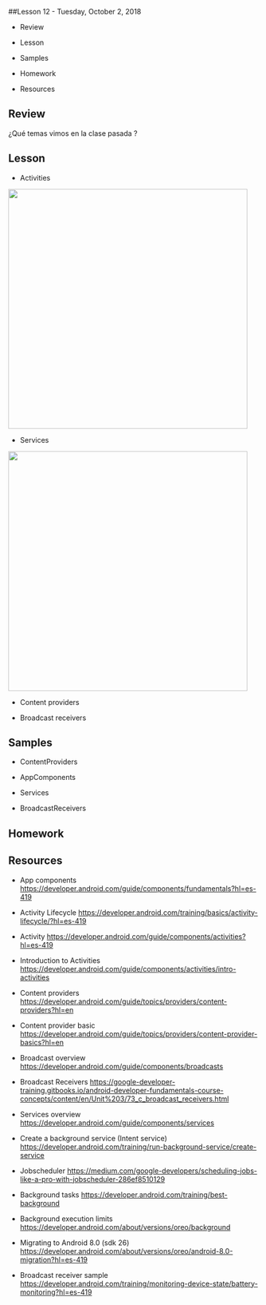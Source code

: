 ##Lesson 12 - Tuesday, October 2, 2018 

- Review

- Lesson

- Samples

- Homework

- Resources

## Review

¿Qué temas vimos en la clase pasada ?

## Lesson

- Activities

 <img src="https://developer.android.com/images/service_lifecycle.png?hl=es-419" height="480"/>
 
- Services 

 <img src="https://developer.android.com/images/service_lifecycle.png?hl=es-419" height="480"/>
 
- Content providers

- Broadcast receivers


## Samples

- ContentProviders

- AppComponents

- Services

- BroadcastReceivers

## Homework

## Resources

- App components https://developer.android.com/guide/components/fundamentals?hl=es-419

- Activity Lifecycle https://developer.android.com/training/basics/activity-lifecycle/?hl=es-419

- Activity https://developer.android.com/guide/components/activities?hl=es-419

- Introduction to Activities https://developer.android.com/guide/components/activities/intro-activities

- Content providers https://developer.android.com/guide/topics/providers/content-providers?hl=en

- Content provider basic https://developer.android.com/guide/topics/providers/content-provider-basics?hl=en

- Broadcast overview https://developer.android.com/guide/components/broadcasts

- Broadcast Receivers https://google-developer-training.gitbooks.io/android-developer-fundamentals-course-concepts/content/en/Unit%203/73_c_broadcast_receivers.html

- Services overview https://developer.android.com/guide/components/services

- Create a background service (Intent service) https://developer.android.com/training/run-background-service/create-service

- Jobscheduler https://medium.com/google-developers/scheduling-jobs-like-a-pro-with-jobscheduler-286ef8510129

- Background tasks https://developer.android.com/training/best-background

- Background execution limits https://developer.android.com/about/versions/oreo/background

- Migrating to Android 8.0 (sdk 26) https://developer.android.com/about/versions/oreo/android-8.0-migration?hl=es-419

- Broadcast receiver sample https://developer.android.com/training/monitoring-device-state/battery-monitoring?hl=es-419



